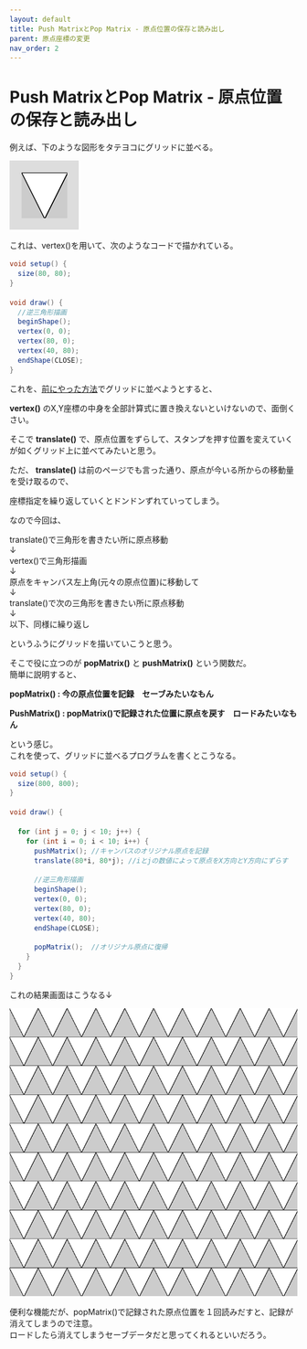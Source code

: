 ```yaml
---
layout: default
title: Push MatrixとPop Matrix - 原点位置の保存と読み出し
parent: 原点座標の変更
nav_order: 2
---
```


# Push MatrixとPop Matrix - 原点位置の保存と読み出し

例えば、下のような図形をタテヨコにグリッドに並べる。

<img src="../assets/pop_push_matrix01.png" alt="hi" class="inline"/>


これは、vertex()を用いて、次のようなコードで描かれている。


```java
void setup() {
  size(80, 80);
}

void draw() {
  //逆三角形描画
  beginShape();
  vertex(0, 0);
  vertex(80, 0);
  vertex(40, 80);
  endShape(CLOSE);
}
```

これを、[前にやった方法](../animation/animation01for.md)でグリッドに並べようとすると、

**vertex()** のX,Y座標の中身を全部計算式に置き換えないといけないので、面倒くさい。

そこで **translate()** で、原点位置をずらして、スタンプを押す位置を変えていくが如くグリッド上に並べてみたいと思う。

ただ、 **translate()** は前のページでも言った通り、原点が今いる所からの移動量を受け取るので、

座標指定を繰り返していくとドンドンずれていってしまう。

なので今回は、

translate()で三角形を書きたい所に原点移動<br>
↓<br>
vertex()で三角形描画<br>
↓<br>
原点をキャンバス左上角(元々の原点位置)に移動して<br>
↓<br>
translate()で次の三角形を書きたい所に原点移動<br>
↓<br>
以下、同様に繰り返し

というふうにグリッドを描いていこうと思う。

そこで役に立つのが **popMatrix()** と **pushMatrix()** という関数だ。<br>
簡単に説明すると、

**popMatrix() : 今の原点位置を記録　セーブみたいなもん**

**PushMatrix() : popMatrix()で記録された位置に原点を戻す　ロードみたいなもん**

という感じ。<br>
これを使って、グリッドに並べるプログラムを書くとこうなる。

```java
void setup() {
  size(800, 800);
}

void draw() {

  for (int j = 0; j < 10; j++) {
    for (int i = 0; i < 10; i++) {
      pushMatrix(); //キャンバスのオリジナル原点を記録
      translate(80*i, 80*j); //iとjの数値によって原点をX方向とY方向にずらす

      //逆三角形描画
      beginShape();
      vertex(0, 0);
      vertex(80, 0);
      vertex(40, 80);
      endShape(CLOSE);

      popMatrix();  //オリジナル原点に復帰
    }
  }
}
```

これの結果画面はこうなる↓

<img src="../assets/pop_push_matrix02.png" alt="hi" class="inline"/>

便利な機能だが、popMatrix()で記録された原点位置を１回読みだすと、記録が消えてしまうので注意。<br>
ロードしたら消えてしまうセーブデータだと思ってくれるといいだろう。<br>